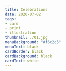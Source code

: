 ```yaml
---
title: Celebrations
date: 2020-07-02
tags:
- card
- print
- illustration
thumbnail: ./01.jpg
menuBackground: "#f6c2c5"
menuText: black
cardBorder: black
cardBackground: black
cardText: white
---
```


